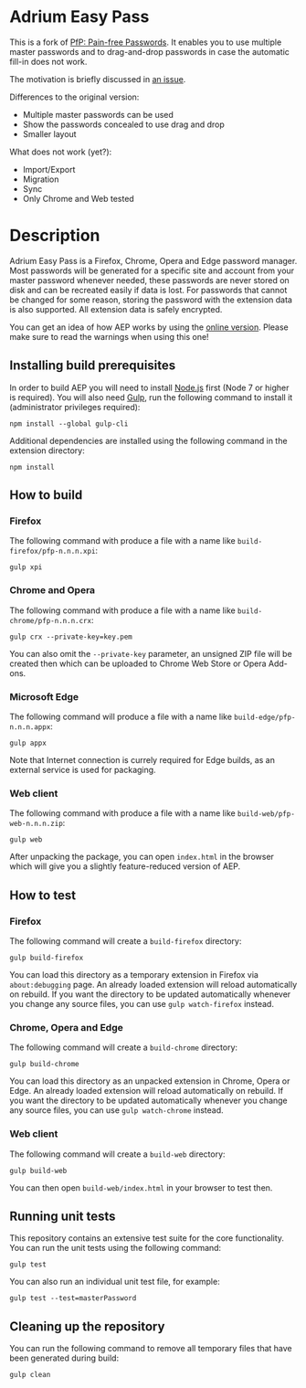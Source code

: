 Adrium Easy Pass
================

This is a fork of [PfP: Pain-free Passwords](https://pfp.works).
It enables you to use multiple master passwords and to drag-and-drop passwords in case the automatic fill-in does not work.

The motivation is briefly discussed in [an issue](https://github.com/palant/pfp/issues/80).

Differences to the original version:

* Multiple master passwords can be used
* Show the passwords concealed to use drag and drop
* Smaller layout

What does not work (yet?):

* Import/Export
* Migration
* Sync
* Only Chrome and Web tested

Description
===========

Adrium Easy Pass is a Firefox, Chrome, Opera and Edge password manager. Most passwords will be generated for a specific site and account from your master password whenever needed, these passwords are never stored on disk and can be recreated easily if data is lost. For passwords that cannot be changed for some reason, storing the password with the extension data is also supported. All extension data is safely encrypted.

You can get an idea of how AEP works by using the [online version](https://adrium.github.io/easypass/). Please make sure to read the warnings when using this one!

Installing build prerequisites
------------------------------

In order to build AEP you will need to install [Node.js](https://nodejs.org/) first (Node 7 or higher is required). You will also need [Gulp](http://gulpjs.com/), run the following command to install it (administrator privileges required):

    npm install --global gulp-cli

Additional dependencies are installed using the following command in the extension directory:

    npm install

How to build
------------

### Firefox

The following command with produce a file with a name like `build-firefox/pfp-n.n.n.xpi`:

    gulp xpi

### Chrome and Opera

The following command with produce a file with a name like `build-chrome/pfp-n.n.n.crx`:

    gulp crx --private-key=key.pem

You can also omit the `--private-key` parameter, an unsigned ZIP file will be created then which can be uploaded to Chrome Web Store or Opera Add-ons.

### Microsoft Edge

The following command will produce a file with a name like `build-edge/pfp-n.n.n.appx`:

    gulp appx

Note that Internet connection is currely required for Edge builds, as an external service is used for packaging.

### Web client

The following command with produce a file with a name like `build-web/pfp-web-n.n.n.zip`:

    gulp web

After unpacking the package, you can open `index.html` in the browser which will give you a slightly feature-reduced version of AEP.

How to test
-----------

### Firefox

The following command will create a `build-firefox` directory:

    gulp build-firefox

You can load this directory as a temporary extension in Firefox via `about:debugging` page. An already loaded extension will reload automatically on rebuild. If you want the directory to be updated automatically whenever you change any source files, you can use `gulp watch-firefox` instead.

### Chrome, Opera and Edge

The following command will create a `build-chrome` directory:

    gulp build-chrome

You can load this directory as an unpacked extension in Chrome, Opera or Edge. An already loaded extension will reload automatically on rebuild. If you want the directory to be updated automatically whenever you change any source files, you can use `gulp watch-chrome` instead.

### Web client

The following command will create a `build-web` directory:

    gulp build-web

You can then open `build-web/index.html` in your browser to test then.

Running unit tests
------------------

This repository contains an extensive test suite for the core functionality. You can run the unit tests using the following command:

    gulp test

You can also run an individual unit test file, for example:

    gulp test --test=masterPassword

Cleaning up the repository
--------------------------

You can run the following command to remove all temporary files that have been generated during build:

    gulp clean
